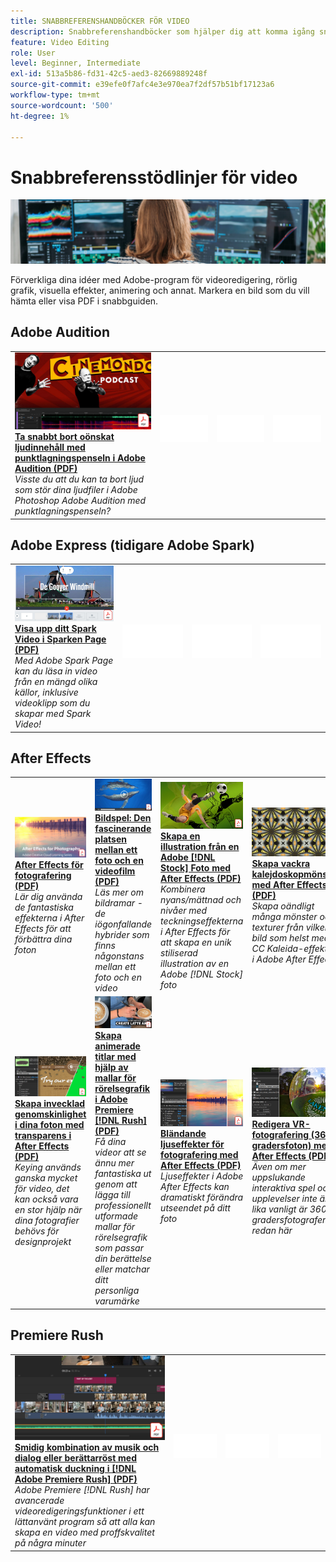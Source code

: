 ```yaml
---
title: SNABBREFERENSHANDBÖCKER FÖR VIDEO
description: Snabbreferenshandböcker som hjälper dig att komma igång snabbt med Adobe DVA-produkter
feature: Video Editing
role: User
level: Beginner, Intermediate
exl-id: 513a5b86-fd31-42c5-aed3-82669889248f
source-git-commit: e39efe0f7afc4e3e970ea7f2df57b51bf17123a6
workflow-type: tm+mt
source-wordcount: '500'
ht-degree: 1%

---
```


# Snabbreferensstödlinjer för video

![Bild för Creative Cloud](../assets/CCEbanner-DVA.png)

Förverkliga dina idéer med Adobe-program för videoredigering, rörlig grafik, visuella effekter, animering och annat. Markera en bild som du vill hämta eller visa PDF i snabbguiden.

## Adobe Audition

<table>
<tr>
   <td>
      <a href="assets/QuicklyRemoveUnwantedAudioContentwiththeSpotHealingBrushinAdobeAudition.pdf" target="_blank">
         <img alt="Ta snabbt bort oönskat ljudinnehåll med punktlagningspenseln i Adobe Audition" src="assets/QuicklyRemoveUnwantedAudioContentwiththeSpotHealingBrushinAdobeAudition.jpg" />
      </a>
      <div>
      <a href="assets/QuicklyRemoveUnwantedAudioContentwiththeSpotHealingBrushinAdobeAudition.pdf" target="_blank"><strong>Ta snabbt bort oönskat ljudinnehåll med punktlagningspenseln i Adobe Audition (PDF)</strong></a>
      </div>
      <em>Visste du att du kan ta bort ljud som stör dina ljudfiler i Adobe Photoshop Adobe Audition med punktlagningspenseln?</em>
      <br>
  </td>
  <td>
    <img alt="Avgränsare" src="../assets/Whitespacer.png" />
    <div>
    <br>
  </td>
  <td>
    <img alt="Avgränsare" src="../assets/Whitespacer.png" />
    <div>
    <br>
  </td>
  <td>
    <img alt="Avgränsare" src="../assets/Whitespacer.png" />
    <div>
    <br>
  </td>
</tr>
</table>

## Adobe Express (tidigare Adobe Spark)

<table>
<tr>
<td>
   <a href="assets/ShowcaseyourSparkVideoinyourSparkPage.pdf" target="_blank">
      <img alt="Visa upp ditt Spark Video i Sparken Page" src="assets/ShowcaseyourSparkVideoinyourSparkPage.jpg" />
   </a>
    <div>
   <a href="assets/ShowcaseyourSparkVideoinyourSparkPage.pdf" target="_blank"><strong>Visa upp ditt Spark Video i Sparken Page (PDF)</strong></a>
    </div>
    <em>Med Adobe Spark Page kan du läsa in video från en mängd olika källor, inklusive videoklipp som du skapar med Spark Video!</em>
    <br>
  </td>
  <td>
    <img alt="Avgränsare" src="../assets/Whitespacer.png" />
    <div>
    <br>
  </td>
  <td>
    <img alt="Avgränsare" src="../assets/Whitespacer.png" />
    <div>
    <br>
  </td>
  <td>
    <img alt="Avgränsare" src="../assets/Whitespacer.png" />
    <div>
    <br>
  </td>
</tr>
</table>

## After Effects

<table>
<tr>
 <td>
   <a href="assets/AfterEffectsforPhotography.pdf" target="_blank">
      <img alt="After Effects för fotografering" src="assets/AfterEffectsforPhotography.jpg" />
   </a>
    <div>
   <a href="assets/AfterEffectsforPhotography.pdf" target="_blank"><strong>After Effects för fotografering (PDF)</strong></a>
    </div>
    <em>Lär dig använda de fantastiska effekterna i After Effects för att förbättra dina foton</em>
    <br>
  </td>
  <td>
   <a href="assets/CinemagraphsTheMesmerizingPlaceBetweenaPhotoandaVideo.pdf" target="_blank">
      <img alt="Bildspel: Den fascinerande platsen mellan ett foto och en video" src="assets/CinemagraphsTheMesmerizingPlaceBetweenaPhotoandaVideo.jpg" />
   </a>
    <div>
   <a href="assets/CinemagraphsTheMesmerizingPlaceBetweenaPhotoandaVideo.pdf" target="_blank"><strong>Bildspel: Den fascinerande platsen mellan ett foto och en videofilm (PDF)</strong></a>
    </div>
    <em>Läs mer om bildramar - de iögonfallande hybrider som finns någonstans mellan ett foto och en video</em>
    <br>
  </td>
  <td>
   <a href="assets/CreateanIllustrationfromanAdobeStockPhotowithAfterEffects.pdf" target="_blank">
      <img alt="Skapa en illustration från en Adobe [!DNL Stock] Fotografera med After Effects" src="assets/CreateanIllustrationfromanAdobeStockPhotowithAfterEffects.jpg" />
   </a>
    <div>
   <a href="assets/CreateanIllustrationfromanAdobeStockPhotowithAfterEffects.pdf" target="_blank"><strong>Skapa en illustration från en Adobe [!DNL Stock] Foto med After Effects (PDF)</strong></a>
    </div>
    <em>Kombinera nyans/mättnad och nivåer med teckningseffekterna i After Effects för att skapa en unik stiliserad illustration av en Adobe [!DNL Stock] foto</em>
    <br>
  </td>
   <td>
   <a href="assets/CreateBeautifulKaleidoscopePatternswithAfterEffects.pdf" target="_blank">
      <img alt="Skapa vackra kalejdoskopmönster med After Effects" src="assets/CreateBeautifulKaleidoscopePatternswithAfterEffects.jpg" />
   </a>
    <div>
   <a href="assets/CreateBeautifulKaleidoscopePatternswithAfterEffects.pdf" target="_blank"><strong>Skapa vackra kalejdoskopmönster med After Effects (PDF)</strong></a>
    </div>
    <em>Skapa oändligt många mönster och texturer från vilken bild som helst med CC Kaleida-effekten i Adobe After Effects</em>
    <br>
  </td>
</tr>
<tr>
<td>
   <a href="assets/CreateIntricateTransparencyinyourPhotographswithKeyinginAfterEffects.pdf" target="_blank">
      <img alt="Skapa invecklad genomskinlighet i dina foton med hjälp av Keying i After Effects" src="assets/CreateIntricateTransparencyinyourPhotographswithKeyinginAfterEffects.jpg" />
   </a>
    <div>
   <a href="assets/CreateIntricateTransparencyinyourPhotographswithKeyinginAfterEffects.pdf" target="_blank"><strong>Skapa invecklad genomskinlighet i dina foton med transparens i After Effects (PDF)</strong></a>
    </div>
    <em>Keying används ganska mycket för video, det kan också vara en stor hjälp när dina fotografier behövs för designprojekt</em>
    <br>
  </td>
 <td>
   <a href="assets/CreateAnimatedTitlesUsingMotionGraphicsTemplatesinAdobePremiereRush.pdf" target="_blank">
      <img alt="Skapa animerade titlar med hjälp av mallar för rörelsegrafik i Adobe Premiere [!DNL Rush]" src="assets/CreateAnimatedTitlesUsingMotionGraphicsTemplatesinAdobePremiereRush.jpg" />
   </a>
    <div>
   <a href="assets/CreateAnimatedTitlesUsingMotionGraphicsTemplatesinAdobePremiereRush.pdf" target="_blank"><strong>Skapa animerade titlar med hjälp av mallar för rörelsegrafik i Adobe Premiere [!DNL Rush] (PDF)</strong></a>
    </div>
    <em>Få dina videor att se ännu mer fantastiska ut genom att lägga till professionellt utformade mallar för rörelsegrafik som passar din berättelse eller matchar ditt personliga varumärke</em>
    <br>
  </td>
  <td>
      <a href="assets/DazzlingLightEffectsforPhotographywithAfterEffects.pdf" target="_blank">
         <img alt="Fantastiska ljuseffekter för fotografering med After Effects" src="assets/DazzlingLightEffectsforPhotographywithAfterEffects.jpg" />
      </a>
      <div>
      <a href="assets/DazzlingLightEffectsforPhotographywithAfterEffects.pdf" target="_blank"><strong>Bländande ljuseffekter för fotografering med After Effects (PDF)</strong></a>
      </div>
      <em>Ljuseffekter i Adobe After Effects kan dramatiskt förändra utseendet på ditt foto</em>
      <br>
  </td>
  <td>
      <a href="assets/EditingVRPhotography360photoswithAfterEffects.pdf" target="_blank">
         <img alt="Redigera VR-fotografering (360-gradersfoton) med After Effects" src="assets/EditingVRPhotography360photoswithAfterEffects.jpg" />
      </a>
      <div>
      <a href="assets/EditingVRPhotography360photoswithAfterEffects.pdf" target="_blank"><strong>Redigera VR-fotografering (360-gradersfoton) med After Effects (PDF)</strong></a>
      </div>
      <em>Även om mer uppslukande interaktiva spel och upplevelser inte är lika vanligt är 360-gradersfotografering redan här</em>
      <br>
  </td>
</tr>
</table>

## Premiere Rush

<table>
<tr>
   <td>
      <a href="assets/SmoothlyCombineMusicandDialogueorNarrationwithAutoduckinginAdobePremiereRush.pdf" target="_blank">
         <img alt="Kombinera smidigt musik och dialog eller berättarröst med automatisk dämpning i Adobe Premiere [!DNL Rush]" src="assets/SmoothlyCombineMusicandDialogueorNarrationwithAutoduckinginAdobePremiereRush.jpg" />
      </a>
      <div>
      <a href="assets/SmoothlyCombineMusicandDialogueorNarrationwithAutoduckinginAdobePremiereRush.pdf" target="_blank"><strong>Smidig kombination av musik och dialog eller berättarröst med automatisk duckning i [!DNL Adobe Premiere Rush] (PDF)</strong></a>
      </div>
      <em>Adobe Premiere [!DNL Rush] har avancerade videoredigeringsfunktioner i ett lättanvänt program så att alla kan skapa en video med proffskvalitet på några minuter</em>
      <br>
  </td>
  <td>
    <img alt="Avgränsare" src="../assets/Whitespacer.png" />
    <div>
    <br>
  </td>
  <td>
    <img alt="Avgränsare" src="../assets/Whitespacer.png" />
    <div>
    <br>
  </td>
  <td>
    <img alt="Avgränsare" src="../assets/Whitespacer.png" />
    <div>
    <br>
  </td>
</tr>
</table>
